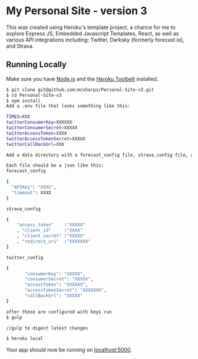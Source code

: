 # My Personal Site - version 3
This was created using Heroku's template project, a chance for me to explore
Express JS, Embedded Javascript Templates, React, as well as various API integrations including:
Twitter, Darksky (formerly forecast.io), and Strava.



## Running Locally

Make sure you have [Node.js](http://nodejs.org/) and the [Heroku Toolbelt](https://toolbelt.heroku.com/) installed.

```sh
$ git clone git@github.com:mcsharps/Personal-Site-v3.git
$ cd Personal-Site-v3
$ npm install
Add a .env file that looks something like this:

TIMES=XXX
twitterConsumerKey=XXXXXX
twitterConsumerSecret=XXXXX
twitterAccessToken=XXXX
twitterAccessTokenSecret=XXXXX
twitterCallBackUrl=XXX

Add a data directory with a forecast_config file, strava_config file, and a twitter_config file.

Each file should be a json like this:
forecast_config

{
  "APIKey": "XXXX",
  "timeout": XXXX
}

strava_config

{
    "access_token"    :"XXXXX"
    , "client_id"     :"XXXX"
    , "client_secret" :"XXXXX"
    , "redirect_uri"  :"XXXXXXX"
}

twitter_config

{
       "consumerKey": "XXXXX",
       "consumerSecret": "XXXXX",
       "accessToken": "XXXXXX",
       "accessTokenSecret": "XXXXXXX",
       "callBackUrl": "XXXXX"
}

after those are configured with keys run
$ gulp

//gulp to digest latest changes

$ heroku local
```

Your app should now be running on [localhost:5000](http://localhost:5000/).

